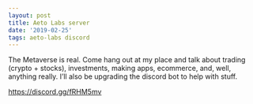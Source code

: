 ```yaml
---
layout: post
title: Aeto Labs server
date: '2019-02-25'
tags: aeto-labs discord
---
```


The Metaverse is real.  Come hang out at my place and talk about trading (crypto + stocks), investments, making apps, ecommerce, and, well, anything really. I’ll also be upgrading the discord bot to help with stuff.

https://discord.gg/fRHM5mv
